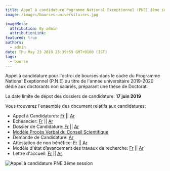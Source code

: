```yaml
---
title: Appel à candidature Pogramme National Exceptionnel (PNE) 3ème session dédié aux doctorants non salariés.
image: /images/bourses-universitaires.jpg

imageMeta:
  attribution: By admin
  attributionLink:
featured: true
authors:
  - admin
date: Thu May 23 2019 23:39:59 GMT+0100 (IST)
tags:
  - bourse
---
```

Appel à candidature pour l'octroi de bourses dans le cadre du Programme National Exeptionnel (P.N.E) au titre de l'année universitaire 2019-2020 dédié aux doctorants non salariés, préparant une thèse de Doctorat.

La date limite de dépot des dossiers de candidature: **17 juin 2019**

Vous trouverez l'ensemble des document relatifs aux candidatures:

+ Appel à Candidatures: [Fr](/docs/Appel_à_candidature.pdf) || [Ar](/docs/إعلان_الترشح.pdf)
+ Echéancier: [Fr](/docs/Echéancier.pdf) || [Ar](/docs/الرزنامة.pdf)
+ Dossier de Candidature: [Fr](/docs/note_relative_au_programme_pne_3_eme_session_.pdf) || [Ar](/docs/الدورة_الثالثة_ا_مذكرة_البرنامج_الوطني_الاستثنائي.pdf)
+ [Modèle Procès Verbal du Conseil Scientifique](/docs/Modèle_de_PV.pdf)
+ Demande de Candidature: [Ar](/docs/إستمارة_الترشح.docx)
+ Attestation de non bénéfice: [Fr](/docs/modèle_attestation_de_non_benifice.doc) || [Ar](/docs/شهادة_عدم_الإستفادة_من_منحة.docx)
+ Modèle d'état d’avancement des travaux de recherche: [Fr](/docs/Etat_davancement_des_travaux.doc) || [Ar](/docs/وضعية_تقدم_الأعمال.docx)
+ Lettre d'accueil: [Fr](/docs/modele_lettre_d_accuei__LN_et_LF_.doc) || [Ar](/docs/نموذج_رسالة_الأستقبال.docx)

![Appel à candidature PNE 3éme session](/images/appel_candidature_pne.jpg)
